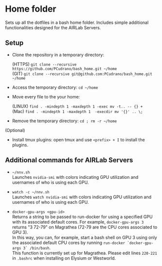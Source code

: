 # Home folder
Sets up all the dotfiles in a bash home folder. Includes simple additional functionalities designed for the AIRLab Servers.

## Setup
* Clone the repository in a temporary directory:

  (HTTPS) `git clone --recursive https://github.com/PCudrano/bash_home.git ~/home`
  <br/>
  (GIT) `git clone --recursive git@github.com:PCudrano/bash_home.git ~/home`

* Access the temporary directory: `cd ~/home`

* Move every file to the your home:

  (LINUX) `find . -mindepth 1 -maxdepth 1 -exec mv -t.. -- {} +`
  <br/>
  (Mac) `find . -mindepth 1 -maxdepth 1  -execdir mv '{}' .. \;`
  
* Remove the temporary directory: `cd ; rm -r ~/home`

(Optional)
* Install tmux plugins: open tmux and use `<prefix> + I` to install the plugins.

## Additional commands for AIRLab Servers

- `~/nnv.sh`<br>
Launches `nvidia-smi` with colors indicating GPU utilization and usernames of who is using each GPU.

- `watch -c ~/nnv.sh`<br>
Launches `watch nvidia-smi` with colors indicating GPU utilization and usernames of who is using each GPU.

- `docker-gpu-args <gpu-id>`<br>
Returns a string to be passed to run-docker for using a specified GPU with its associated default cores. For example, `docker-gpu-args 3` returns "3 72-79" on Magrathea (72-79 are the CPU cores associated to GPU 3).<br>
In this way, you can, for example, start a bash shell on GPU 3 using only the associated default CPU cores by running ```run-docker `docker-gpu-args 3` /bin/bash```.<br>
This function is currently set up for Magrathea. Please edit lines `220-221` in `.bashrc` when installing on Elysium or Westworld.
